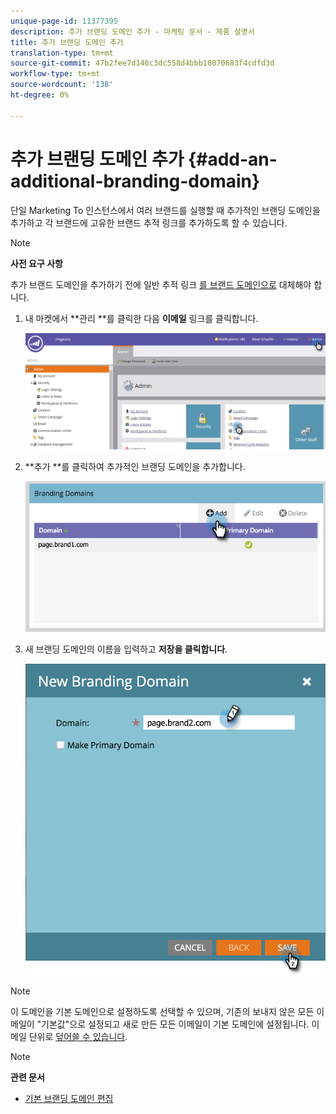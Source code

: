 ```yaml
---
unique-page-id: 11377395
description: 추가 브랜딩 도메인 추가 - 마케팅 문서 - 제품 설명서
title: 추가 브랜딩 도메인 추가
translation-type: tm+mt
source-git-commit: 47b2fee7d146c3dc558d4bbb10070683f4cdfd3d
workflow-type: tm+mt
source-wordcount: '138'
ht-degree: 0%

---
```



# 추가 브랜딩 도메인 추가 {#add-an-additional-branding-domain}

단일 Marketing To 인스턴스에서 여러 브랜드를 실행할 때 추가적인 브랜딩 도메인을 추가하고 각 브랜드에 고유한 브랜드 추적 링크를 추가하도록 할 수 있습니다.

>[!NOTE]
>
>**사전 요구 사항**
>
>추가 브랜드 도메인을 추가하기 전에 일반 추적 링크 [를 브랜드 도메인으로](edit-your-default-branding-domain.md) 대체해야 합니다.

1. 내 마켓에서 **관리 **를 클릭한 다음 **이메일** 링크를 클릭합니다.

   ![](assets/image2016-6-29-16-3a42-3a20.png)

1. **추가 **를 클릭하여 추가적인 브랜딩 도메인을 추가합니다.

   ![](assets/two.png)

1. 새 브랜딩 도메인의 이름을 입력하고 **저장을 클릭합니다**.

   ![](assets/three.png)

>[!NOTE]
>
>이 도메인을 기본 도메인으로 설정하도록 선택할 수 있으며, 기존의 보내지 않은 모든 이메일이 &quot;기본값&quot;으로 설정되고 새로 만든 모든 이메일이 기본 도메인에 설정됩니다. 이메일 단위로 [덮어쓸 수 있습니다](overwrite-primary-domain-for-emails.md).

>[!NOTE]
>
>**관련 문서**
>
>* [기본 브랜딩 도메인 편집](edit-your-default-branding-domain.md)

>



